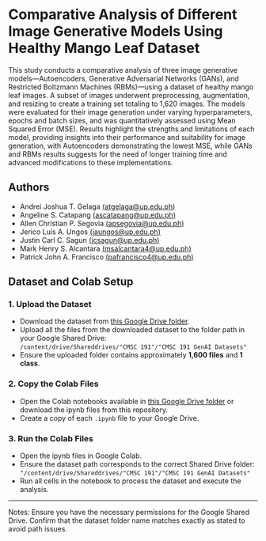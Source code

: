 # Comparative Analysis of Different Image Generative Models Using Healthy Mango Leaf Dataset

This study conducts a comparative analysis of three image generative models—Autoencoders, Generative Adversarial Networks (GANs), and Restricted Boltzmann Machines (RBMs)—using a dataset of healthy mango leaf images. A subset of images underwent preprocessing, augmentation, and resizing to create a training set totaling to 1,620 images. The models were evaluated for their image generation under varying hyperparameters, epochs and batch sizes, and was quantitatively assessed using Mean Squared Error (MSE). Results highlight the strengths and limitations of each model, providing insights into their performance and suitability for image generation, with Autoencoders demonstrating the lowest MSE, while GANs and RBMs results suggests for the need of longer training time and advanced modifications to these implementations.

## Authors
- Andrei Joshua T. Gelaga [(atgelaga@up.edu.ph)](mailto:atgelaga@up.edu.ph)
- Angeline S. Catapang [(ascatapang@up.edu.ph)](mailto:ascatapang@up.edu.ph)
- Allen Christian P. Segovia [(apsegovia@up.edu.ph)](mailto:apsegovia@up.edu.ph)
- Jerico Luis A. Ungos [(jaungos@up.edu.ph)](mailto:jaungos@up.edu.ph)
- Justin Carl C. Sagun [(jcsagun@up.edu.ph)](mailto:jcsagun@up.edu.ph)
- Mark Henry S. Alcantara [(msalcantara4@up.edu.ph)](mailto:msalcantara4@up.edu.ph)
- Patrick John A. Francisco [(pafrancisco4@up.edu.ph)](mailto:pafrancisco4@up.edu.ph)
  
## Dataset and Colab Setup  

### 1. Upload the Dataset  
- Download the dataset from [this Google Drive folder](https://drive.google.com/drive/folders/1rImWvRnip90yi-SISY-NW6RVrtWPv1T0).  
- Upload all the files from the downloaded dataset to the folder path in your Google Shared Drive:  
  `/content/drive/Shareddrives/"CMSC 191"/"CMSC 191 GenAI Datasets"`  
- Ensure the uploaded folder contains approximately **1,600 files** and **1 class**.  

### 2. Copy the Colab Files  
- Open the Colab notebooks available in [this Google Drive folder](https://drive.google.com/drive/folders/1Oup5-MJPrSVTLgEIYCa99RRq-F3en8Ot) or download the ipynb files from this repository. 
- Create a copy of each `.ipynb` file to your Google Drive.  

### 3. Run the Colab Files
- Open the ipynb files in Google Colab.
- Ensure the dataset path corresponds to the correct Shared Drive folder: `"/content/drive/Shareddrives/"CMSC 191"/"CMSC 191 GenAI Datasets"`
- Run all cells in the notebook to process the dataset and execute the analysis.

---

Notes:
Ensure you have the necessary permissions for the Google Shared Drive.
Confirm that the dataset folder name matches exactly as stated to avoid path issues.





